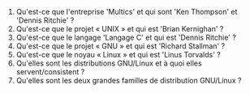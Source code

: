 1. Qu'est-ce que l'entreprise 'Multics' et qui sont 'Ken Thompson' et 'Dennis Ritchie' ?
2. Qu'est-ce que le projet « UNIX » et qui est 'Brian Kernighan' ?
3. Qu'est-ce que le langage 'Langage C' et qui est 'Dennis Ritchie' ?
4. Qu'est-ce que le projet « GNU » et qui est 'Richard Stallman' ?
5. Qu'est-ce que le noyau « Linux » et qui est 'Linus Torvalds' ?
6. Qu'elles sont les distributions GNU/Linux et à quoi elles servent/consistent ?
7. Qu'elles sont les deux grandes familles de distribution GNU/Linux ?